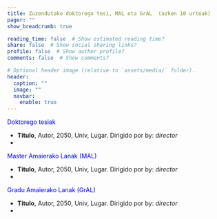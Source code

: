```yaml
---
title: Zuzendutako doktorego tesi, MAL eta GrAL  (azken 10 urteak)
pager: ""
show_breadcrumb: true

reading_time: false  # Show estimated reading time?
share: false  # Show social sharing links?
profile: false  # Show author profile?
comments: false  # Show comments?

# Optional header image (relative to `assets/media/` folder).
header:
  caption: ""
  image: ""
  navbar:
    enable: true
---
```


 <!-- Urtearen araberako hurrenkera --> 

<span style="color:blue">Doktorego tesiak</span>

- **Titulo**, Autor, 2050, Univ, Lugar. Dirigido por by: *director*
- 

<span style="color:blue">Master Amaierako Lanak (MAL)</span>

- **Titulo**, Autor, 2050, Univ, Lugar. Dirigido por by: *director*
- 

<span style="color:blue">Gradu Amaierako Lanak (GrAL)</span>

- **Titulo**, Autor, 2050, Univ, Lugar. Dirigido por by: *director*
- 

